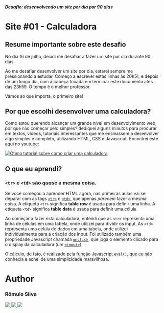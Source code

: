 ##### Desafio: desenvolvendo um site por dia por 90 dias

# Site #01 - Calculadora

## Resume importante sobre este desafio

No dia 16 de julho, decidi me desafiar a fazer um site por dia durante 90 dias.

Ao me desafiar desenvolver um site por dia, estarei sempre me pressionando a estudar. Começo a escrever estas linhas às 20h51, e depois de um longo dia, com a cabeça focada em terminar este documento ates das 23h59. O tempo é o melhor professor.

Vamos ao que importa, o primeiro site!

## Por que escolhi desenvolver uma calculadora?

Como estou querendo alcançar um grande nível em desenvolvimento web, por que não começar pelo simples? dediquei alguns minutos para procurar em textos, vídeos, tutoriais interessantes que me ensinassem a desenvolver algo simples e completo, utilizando HTML, CSS e Javascript. Encontrei este aqui no youtube:

[![Ótimo tutorial sobre como criar uma calculadora](https://i.imgur.com/nq7XFip.png)](https://www.youtube.com/watch?v=JDiurjhpOXA)

## O que eu aprendi?

### `<tr>` e `<td>` são _quase_ a mesma coisa.

Se você começou a aprender HTML agora, nas primeiras aulas vai se deparar com as tags [`<tr>`](https://developer.mozilla.org/en-US/docs/Web/HTML/Element/tr) e [`<td>`](https://developer.mozilla.org/en-US/docs/Web/HTML/Element/td), que apenas _parecem_ fazer a mesma coisa. A etiqueta `<tr>` significa **table row** é usada para definir uma linha. A etiqueta `<td>` significa **table data** é usada para definir uma célula.

Ao começar a fazer esta calculadora, entendi que as `<tr>` representa uma linha de células em uma tabela, onde utilizei para dividir os input. As `<td>` representa uma célula de dados em uma tabela, onde utilizei individualmente para a criação dos input. Foi utilizado também uma propriedade Javascript chamada [`onclick`](https://developer.mozilla.org/pt-BR/docs/Web/API/GlobalEventHandlers/onclick), que joga o elemento clicado para o display da calculadora (um [`<input>`](https://developer.mozilla.org/pt-BR/docs/Web/HTML/Element/input)).

O cálculo, de fato, é realizado pela função Javascript [`eval()`](https://developer.mozilla.org/pt-BR/docs/Web/JavaScript/Reference/Global_Objects/eval), que eu não conhecia e achei de uma simplicidade maravilhosa.

# Author

### Rômulo Silva

<p> 
  <a href="https://www.linkedin.com/in/romulolss/">
    <img src="https://img.shields.io/badge/LinkedIn-0077B5?style=for-the-badge&logo=linkedin&logoColor=white" />
  </a> 
  <a href="https://github.com/romulohe4rt/">
    <img src="https://img.shields.io/badge/GitHub-100000?style=for-the-badge&logo=github&logoColor=white" />
  </a> 
  <a href="https://www.instagram.com/romulohe4rt/">
    <img src="https://img.shields.io/badge/Instagram-E4405F?style=for-the-badge&logo=instagram&logoColor=white" />
  </a>
